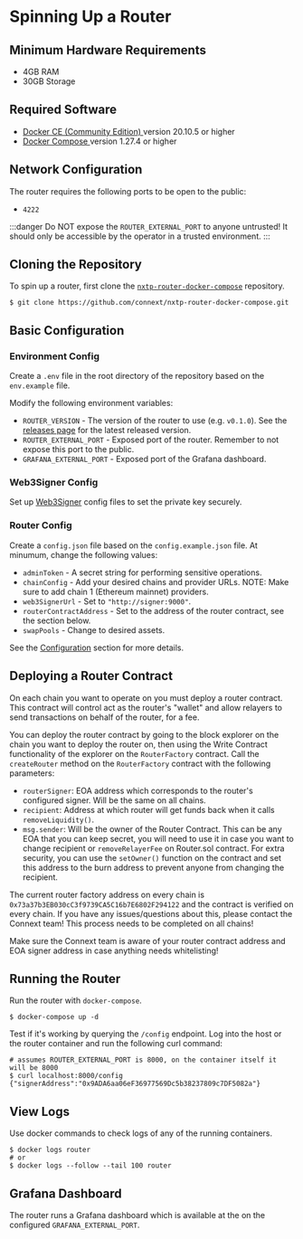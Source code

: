 # Spinning Up a Router

## Minimum Hardware Requirements

* 4GB RAM
* 30GB Storage

## Required Software

* [Docker CE (Community Edition) ](https://docs.docker.com/install/)version 20.10.5 or higher
* [Docker Compose ](https://docs.docker.com/compose/install/)version 1.27.4 or higher

## Network Configuration

The router requires the following ports to be open to the public:

* `4222`

:::danger Do NOT expose the `ROUTER_EXTERNAL_PORT` to anyone untrusted! It should only be accessible by the operator in a trusted environment. :::

## Cloning the Repository

To spin up a router, first clone the [`nxtp-router-docker-compose`](https://github.com/connext/nxtp-router-docker-compose) repository.

```shell
$ git clone https://github.com/connext/nxtp-router-docker-compose.git
```

## Basic Configuration

### Environment Config

Create a `.env` file in the root directory of the repository based on the `env.example` file.

Modify the following environment variables:

* `ROUTER_VERSION` - The version of the router to use (e.g. `v0.1.0`). See the [releases page](https://github.com/connext/nxtp/releases) for the latest released version.
* `ROUTER_EXTERNAL_PORT` - Exposed port of the router. Remember to not expose this port to the public.
* `GRAFANA_EXTERNAL_PORT` - Exposed port of the Grafana dashboard.

### Web3Signer Config

Set up [Web3Signer](https://docs.web3signer.consensys.net/en/latest/) config files to set the private key securely.

### Router Config

Create a `config.json` file based on the `config.example.json` file. At minumum, change the following values:

* `adminToken` - A secret string for performing sensitive operations.
* `chainConfig` - Add your desired chains and provider URLs. NOTE: Make sure to add chain 1 (Ethereum mainnet) providers.
* `web3SignerUrl` - Set to `"http://signer:9000"`.
* `routerContractAddress` - Set to the address of the router contract, see the section below.
* `swapPools` - Change to desired assets.

See the [Configuration](../../../../versioned\_docs/version-0.1.x-legacy/routers/Reference/configuration/) section for more details.

## Deploying a Router Contract

On each chain you want to operate on you must deploy a router contract. This contract will control act as the router's "wallet" and allow relayers to send transactions on behalf of the router, for a fee.

You can deploy the router contract by going to the block explorer on the chain you want to deploy the router on, then using the Write Contract functionality of the explorer on the `RouterFactory` contract. Call the `createRouter` method on the `RouterFactory` contract with the following parameters:

* `routerSigner`: EOA address which corresponds to the router's configured signer. Will be the same on all chains.
* `recipient`: Address at which router will get funds back when it calls `removeLiquidity()`.
* `msg.sender`: Will be the owner of the Router Contract. This can be any EOA that you can keep secret, you will need to use it in case you want to change recipient or `removeRelayerFee` on Router.sol contract. For extra security, you can use the `setOwner()` function on the contract and set this address to the burn address to prevent anyone from changing the recipient.

The current router factory address on every chain is `0x73a37b3EB030cC3f9739CA5C16b7E6802F294122` and the contract is verified on every chain. If you have any issues/questions about this, please contact the Connext team! This process needs to be completed on all chains!

Make sure the Connext team is aware of your router contract address and EOA signer address in case anything needs whitelisting!

## Running the Router

Run the router with `docker-compose`.

```shell
$ docker-compose up -d
```

Test if it's working by querying the `/config` endpoint. Log into the host or the router container and run the following curl command:

```shell
# assumes ROUTER_EXTERNAL_PORT is 8000, on the container itself it will be 8000
$ curl localhost:8000/config
{"signerAddress":"0x9ADA6aa06eF36977569Dc5b38237809c7DF5082a"}
```

## View Logs

Use docker commands to check logs of any of the running containers.

```shell
$ docker logs router
# or
$ docker logs --follow --tail 100 router
```

## Grafana Dashboard

The router runs a Grafana dashboard which is available at the on the configured `GRAFANA_EXTERNAL_PORT`.
